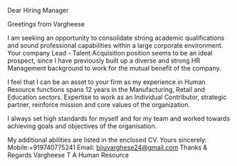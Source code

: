 Dear Hiring Manager

Greetings from Vargheese

I am seeking an opportunity to consolidate strong academic qualifications and sound professional capabilities within a large corporate environment.  Your company Lead - Talent Acquisition position seems to be an ideal prospect, since I have previously built up a diverse and strong HR Management background to work for the mutual benefit of the company.

I feel that I can be an asset to your firm as  my experience in Human Resource  functions spans 12 years in the Manufacturing, Retail and Education sectors. Expertise to work as an Individual Contributor, strategic partner,  reinforce mission and core values of the organization.

I always set high standards for myself and for my team and worked towards achieving goals and objectives of the organisation.  

My additional abilities are listed in the enclosed CV.
Yours sincerely:
Mobile:+919740775241
Email: bijuvarghese24@gmail.com
Thanks & Regards
Vargheese T A
Human Resource
